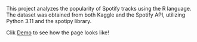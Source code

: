 This project analyzes the popularity of Spotify tracks using the R language.
The dataset was obtained from both Kaggle and the Spotify API, utilizing Python 3.11 and the spotipy library.

Clik [Demo](https://srios000.shinyapps.io/LBB3/ "My Shinyapps") to see how the page looks like!
